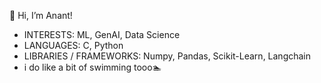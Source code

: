 👋 Hi, I’m Anant!
- INTERESTS: ML, GenAI, Data Science
- LANGUAGES: C, Python
- LIBRARIES / FRAMEWORKS: Numpy, Pandas, Scikit-Learn, Langchain
- i do like a bit of swimming tooo🏊

<!---
the-flying-cow/the-flying-cow is a ✨ special ✨ repository because its `README.md` (this file) appears on your GitHub profile.
You can click the Preview link to take a look at your changes.
--->
